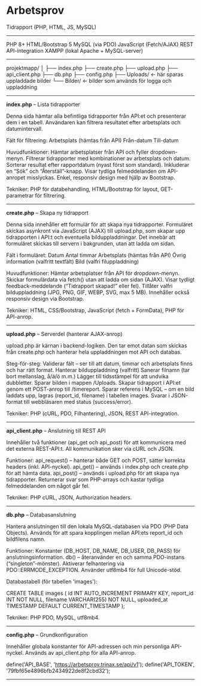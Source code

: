 # Arbetsprov
Tidrapport  (PHP, HTML, JS, MySQL)

-----------------------------------------------------------------------------------------

PHP 8+
HTML/Bootstrap 5
MySQL (via PDO)
JavaScript (Fetch/AJAX)
REST API-integration
XAMPP (lokal Apache + MySQL-server) 

-----------------------------------------------------------------------------------------

projektmapp/
│
├── index.php
├── create.php
├── upload.php
├── api_client.php
├── db.php
├── config.php
├── Uploads/                ← här sparas uppladdade bilder
└── Bilder/                 ← bilder som används för logga och uppladdning

-----------------------------------------------------------------------------------------

**index.php** – Lista tidrapporter

Denna sida hämtar alla befintliga tidrapporter från API:et och presenterar dem i en tabell.
Användaren kan filtrera resultatet efter arbetsplats och datumintervall.

Fält för filtrering:
Arbetsplats (hämtas från API)
Från-datum
Till-datum

Huvudfunktioner:
Hämtar arbetsplatser från API och fyller dropdown-menyn.
Filtrerar tidrapporter med kombinationer av arbetsplats och datum.
Sorterar resultat efter rapportdatum (nyast först som standard).
Inkluderar en “Sök” och “Återställ”-knapp.
Visar tydliga felmeddelanden om API-anropet misslyckas.
Enkel, responsiv design med hjälp av Bootstrap.

Tekniker:
PHP för databehandling, HTML/Bootstrap för layout, GET-parametrar för filtrering.

-----------------------------------------------------------------------------------------

**create.php** – Skapa ny tidrapport

Denna sida innehåller ett formulär för att skapa nya tidrapporter.
Formuläret skickas asynkront via JavaScript (AJAX) till upload.php, som skapar upp tidrapporten i API:t och eventuella bilduppladdningar.
Det innebär att formuläret skickas till servern i bakgrunden, utan att ladda om sidan.

Fält i formuläret:
Datum
Antal timmar
Arbetsplats (hämtas från API)
Övrig information (valfritt textfält)
Bild (valfri filuppladdning)

Huvudfunktioner:
Hämtar arbetsplatser från API för dropdown-menyn.
Skickar formulärdata via fetch() utan att ladda om sidan (AJAX).
Visar tydligt feedback-meddelande (“Tidrapport skapad!” eller fel).
Tillåter valfri bilduppladdning (JPG, PNG, GIF, WEBP, SVG, max 5 MB).
Innehåller också responsiv design via Bootstrap.

Tekniker:
HTML, CSS/Bootstrap, JavaScript (fetch + FormData), PHP för API-anrop.

-----------------------------------------------------------------------------------------

**upload.php** – Serverdel (hanterar AJAX-anrop)

upload.php är kärnan i backend-logiken.
Den tar emot datan som skickas från create.php och hanterar hela uppladdningen mot API och databas.

Steg-för-steg:
Validerar fält – ser till att datum, timmar och arbetsplats finns och har rätt format.
Hanterar bilduppladdning (valfritt)
Sanerar filnamn (tar bort mellanslag, å/ä/ö m.m.)
Lägger till tidsstämpel för att undvika dubbletter.
Sparar bilden i mappen /Uploads.
Skapar tidrapport i API:et genom ett POST-anrop till /timereport.
Sparar referens i MySQL – om en bild laddats upp, lagras (report_id, filename) i tabellen images.
Svarar i JSON-format till webbläsaren med status (success/error).

Tekniker:
PHP (cURL, PDO, Filhantering), JSON, REST API-integration.

-----------------------------------------------------------------------------------------

**api_client.php** – Anslutning till REST API

Innehåller två funktioner (api_get och api_post) för att kommunicera med det externa REST-API:t.
All kommunikation sker via cURL och JSON.

Funktioner:
api_request() – hanterar både GET och POST, sätter korrekta headers (inkl. API-nyckel).
api_get() – används i index.php och create.php för att hämta data.
api_post() – används i upload.php för att skapa nya tidrapporter.
Returnerar svar som PHP-arrays och kastar tydliga felmeddelanden om något går fel.

Tekniker:
PHP cURL, JSON, Authorization headers.

-----------------------------------------------------------------------------------------

**db.php** – Databasanslutning 

Hantera anslutningen till den lokala MySQL-databasen via PDO (PHP Data Objects).
Används för att spara kopplingen mellan API:ets report_id och bildfilens namn.

Funktioner:
Konstanter (DB_HOST, DB_NAME, DB_USER, DB_PASS) för anslutningsinformation.
db() – återanvänder en och samma PDO-instans (“singleton”-mönster).
Aktiverar felhantering via PDO::ERRMODE_EXCEPTION.
Använder utf8mb4 för full Unicode-stöd.

Databastabell (för tabellen 'images'):

CREATE TABLE images (
  id INT AUTO_INCREMENT PRIMARY KEY,
  report_id INT NOT NULL,
  filename VARCHAR(255) NOT NULL,
  uploaded_at TIMESTAMP DEFAULT CURRENT_TIMESTAMP
);

Tekniker:
PHP PDO, MySQL, utf8mb4.

-----------------------------------------------------------------------------------------

**config.php** – Grundkonfiguration

Innehåller globala konstanter för API-adressen och min personliga API-nyckel.
Används av api_client.php för alla API-anrop.

define('API_BASE', 'https://arbetsprov.trinax.se/api/v1');
define('API_TOKEN', '79fbf65e4896bfb2434922de8f2cbd32');

-----------------------------------------------------------------------------------------

